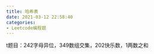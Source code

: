 ```yaml
---
title: 哈希表
date: 2021-03-12 22:58:40
categories: 
- Leetcode编程题
---
```

t题目：242字母异位，349数组交集，202快乐数，1两数之和





